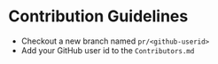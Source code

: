 # Contribution Guidelines

- Checkout a new branch named `pr/<github-userid>`
- Add your GitHub user id to the `Contributors.md`